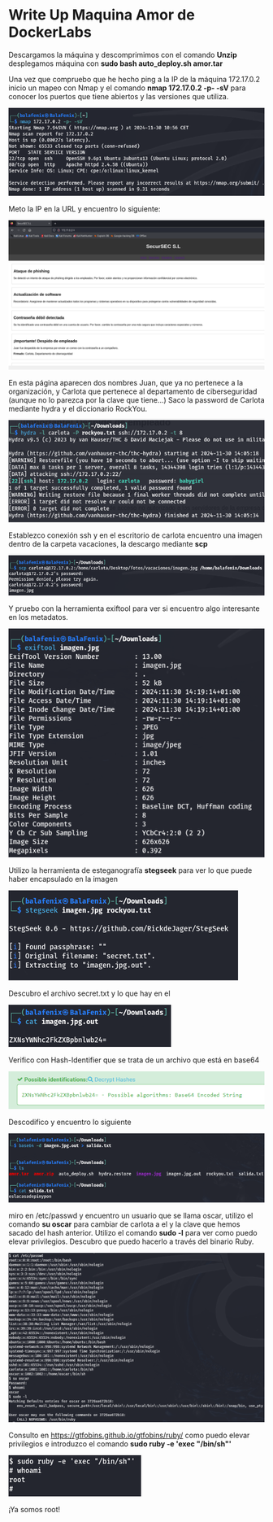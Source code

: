 <h1>Write Up Maquina Amor de DockerLabs</h1>

Descargamos la máquina y descomprimimos con el comando **Unzip** desplegamos máquina con **sudo bash auto_deploy.sh amor.tar**

Una vez que compruebo que he hecho ping a la IP de la máquina 172.17.0.2 inicio un mapeo con Nmap y el comando **nmap 172.17.0.2 -p- -sV** para conocer los puertos que tiene abiertos y las versiones que utiliza.

![alt text](assets/img1.png)

Meto la IP en la URL y encuentro lo siguiente:

![alt text](assets/img2.png)

En esta página aparecen dos nombres Juan, que ya no pertenece a la organización, y Carlota que pertenece al departamento de ciberseguridad (aunque no lo parezca por la clave que tiene...)
Saco la password de Carlota mediante hydra y el diccionario RockYou.

![alt text](assets/img3.png)

Establezco conexión ssh y en el escritorio de carlota encuentro una imagen dentro de la carpeta vacaciones, la descargo mediante **scp**

![alt text](assets/img4.png)

Y pruebo con la herramienta exiftool para ver si encuentro algo interesante en los metadatos.

![alt text](assets/img5.png)

Utilizo la herramienta de esteganografía **stegseek** para ver lo que puede haber encapsulado en la imagen

![alt text](assets/img6.png)

Descubro el archivo secret.txt y lo que hay en el

![alt text](assets/img7.png)

Verifico con Hash-Identifier que se trata de un archivo que está en base64

![alt text](assets/img8.png)

Descodifico y encuentro lo siguiente

![alt text](assets/img9.png)

miro en /etc/passwd y encuentro un usuario que se llama oscar, utilizo el comando **su oscar** para cambiar de carlota a el y la clave que hemos sacado del hash anterior. Utilizo el comando **sudo -l** para ver como puedo elevar privilegios. Descubro que puedo hacerlo a través del binario Ruby.

![alt text](assets/img10.png)

Consulto en https://gtfobins.github.io/gtfobins/ruby/ como puedo elevar privilegios e introduzco el comando **sudo ruby -e 'exec "/bin/sh"'**

![alt text](assets/img11.png)

¡Ya somos root!
